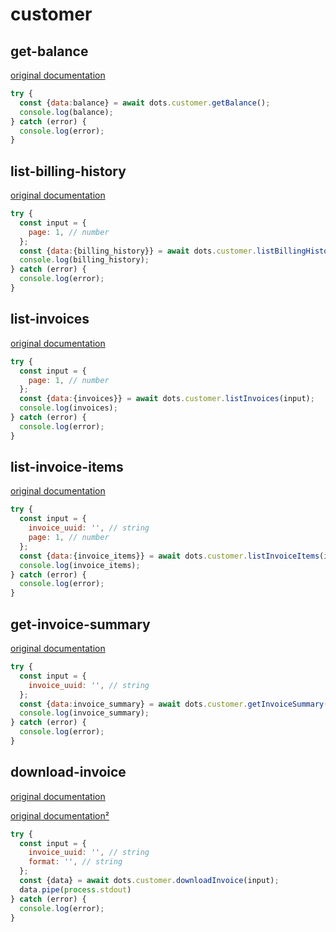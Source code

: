 # customer

## get-balance
[original documentation](https://developers.digitalocean.com/documentation/v2/#balance)
```javascript
try {
  const {data:balance} = await dots.customer.getBalance();
  console.log(balance);
} catch (error) {
  console.log(error);
}
```

## list-billing-history
[original documentation](https://developers.digitalocean.com/documentation/v2/#list-billing-history)
```javascript
try {
  const input = {
    page: 1, // number
  };
  const {data:{billing_history}} = await dots.customer.listBillingHistory(input);
  console.log(billing_history);
} catch (error) {
  console.log(error);
}
```

## list-invoices
[original documentation](https://developers.digitalocean.com/documentation/v2/#list-all-invoices)
```javascript
try {
  const input = {
    page: 1, // number
  };
  const {data:{invoices}} = await dots.customer.listInvoices(input);
  console.log(invoices);
} catch (error) {
  console.log(error);
}
```

## list-invoice-items
[original documentation](https://developers.digitalocean.com/documentation/v2/#retrieve-an-invoice-by-uuid)
```javascript
try {
  const input = {
    invoice_uuid: '', // string
    page: 1, // number
  };
  const {data:{invoice_items}} = await dots.customer.listInvoiceItems(input);
  console.log(invoice_items);
} catch (error) {
  console.log(error);
}
```

## get-invoice-summary
[original documentation](https://developers.digitalocean.com/documentation/v2/#retrieve-an-invoice-summary-by-uuid)
```javascript
try {
  const input = {
    invoice_uuid: '', // string
  };
  const {data:invoice_summary} = await dots.customer.getInvoiceSummary(input);
  console.log(invoice_summary);
} catch (error) {
  console.log(error);
}
```

## download-invoice
[original documentation](https://developers.digitalocean.com/documentation/v2/#retrieve-an-invoice-csv-by-uuid)

[original documentation²](https://developers.digitalocean.com/documentation/v2/#retrieve-an-invoice-pdf-by-uuid)
```javascript
try {
  const input = {
    invoice_uuid: '', // string
    format: '', // string
  };
  const {data} = await dots.customer.downloadInvoice(input);
  data.pipe(process.stdout)
} catch (error) {
  console.log(error);
}
```
